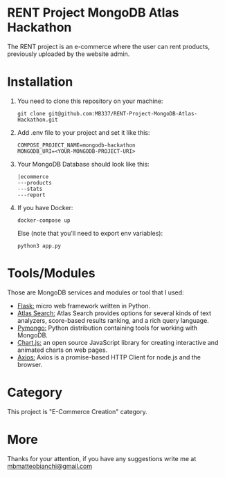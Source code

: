 # RENT Project MongoDB Atlas Hackathon
The RENT project is an e-commerce where the user can rent products, previously uploaded by the website admin.<br/>

# Installation
1) You need to clone this repository on your machine:<br/>
      ```
      git clone git@github.com:MB337/RENT-Project-MongoDB-Atlas-Hackathon.git
      ```
2) Add .env file to your project and set it like this:<br/> 
      ```
      COMPOSE_PROJECT_NAME=mongodb-hackathon
      MONGODB_URI=<YOUR-MONGODB-PROJECT-URI>
      ```
3) Your MongoDB Database should look like this:
      ```
      |ecommerce
      ---products
      ---stats
      ---report
      ```
4) If you have Docker:
      ```
      docker-compose up
      ```
   Else (note that you'll need to export env variables):
      ```
      python3 app.py
      ```
      

# Tools/Modules
Those are MongoDB services and modules or tool that I used:
- <a href="https://flask.palletsprojects.com/en/2.0.x/">Flask:</a> micro web framework written in Python.
- <a href="https://docs.atlas.mongodb.com/atlas-search/">Atlas Search:</a> Atlas Search provides options for several kinds of text analyzers, score-based results ranking, and a rich query language.
- <a href="https://pymongo.readthedocs.io/en/stable/">Pymongo:</a> Python distribution containing tools for working with MongoDB.
- <a href="https://www.chartjs.org/">Chart.js:</a> an open source JavaScript library for creating interactive and animated charts on web pages.
- <a href="https://axios-http.com/docs/intro">Axios:</a> Axios is a promise-based HTTP Client for node.js and the browser.

# Category
This project is "E-Commerce Creation" category.

# More
Thanks for your attention, if you have any suggestions write me at <a href="mailto:mbmatteobianchi@gmail.com">mbmatteobianchi@gmail.com</a>
